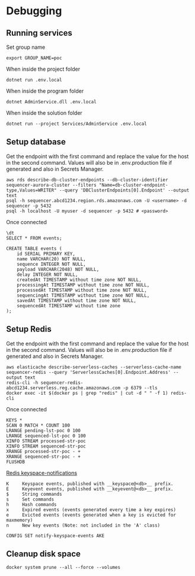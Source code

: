 # Debugging

## Running services

Set group name
```
export GROUP_NAME=poc
```
When inside the project folder
```
dotnet run .env.local
```
When inside the program folder
```
dotnet AdminService.dll .env.local
```
When inside the solution folder
```
dotnet run --project Services/AdminService .env.local
```

## Setup database

Get the endpoint with the first command and replace the value for the host in the second command. Values will also be in .env.production file if generated and also in Secrets Manager.
```
aws rds describe-db-cluster-endpoints --db-cluster-identifier sequencer-aurora-cluster --filters "Name=db-cluster-endpoint-type,Values=WRITER" --query 'DBClusterEndpoints[0].Endpoint' --output text
psql -h sequencer.abcd1234.region.rds.amazonaws.com -U <username> -d sequencer -p 5432
psql -h localhost -U myuser -d sequencer -p 5432 # <password>
```
Once connected
```
\dt
SELECT * FROM events;

CREATE TABLE events (
    id SERIAL PRIMARY KEY,
    name VARCHAR(20) NOT NULL,
    sequence INTEGER NOT NULL,
    payload VARCHAR(2048) NOT NULL,
    delay INTEGER NOT NULL,
    createdAt TIMESTAMP without time zone NOT NULL,
    processingAt TIMESTAMP without time zone NOT NULL,
    processedAt TIMESTAMP without time zone NOT NULL,
    sequencingAt TIMESTAMP without time zone NOT NULL,
    savedAt TIMESTAMP without time zone NOT NULL,
    sequencedAt TIMESTAMP without time zone
);
```

## Setup Redis

Get the endpoint with the first command and replace the value for the host in the second command. Values will also be in .env.production file if generated and also in Secrets Manager.
```
aws elasticache describe-serverless-caches --serverless-cache-name sequencer-redis --query 'ServerlessCaches[0].Endpoint.Address' --output text
redis-cli -h sequencer-redis-abcd1234.serverless.reg.cache.amazonaws.com -p 6379 --tls
docker exec -it $(docker ps | grep "redis" | cut -d " " -f 1) redis-cli
```
Once connected
```
KEYS *
SCAN 0 MATCH * COUNT 100
LRANGE pending-lst-poc 0 100
LRANGE sequenced-lst-poc 0 100
XINFO STREAM processed-str-poc
XINFO STREAM sequenced-str-poc
XRANGE processed-str-poc - +
XRANGE sequenced-str-poc - +
FLUSHDB
```

[Redis keyspace-notifications](https://redis.io/docs/manual/keyspace-notifications/)
```
K     Keyspace events, published with __keyspace@<db>__ prefix.
E     Keyevent events, published with __keyevent@<db>__ prefix.
$     String commands
s     Set commands
h     Hash commands
x     Expired events (events generated every time a key expires)
e     Evicted events (events generated when a key is evicted for maxmemory)
n     New key events (Note: not included in the 'A' class)

CONFIG SET notify-keyspace-events AKE
```

## Cleanup disk space

```
docker system prune --all --force --volumes
```